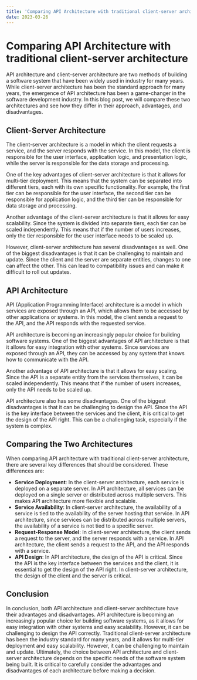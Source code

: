 ```yaml
---
title: 'Comparing API Architecture with traditional client-server architecture'
date: 2023-03-26
---
```


# Comparing API Architecture with traditional client-server architecture

API architecture and client-server architecture are two methods of building a software system that have been widely used in industry for many years. While client-server architecture has been the standard approach for many years, the emergence of API architecture has been a game-changer in the software development industry. In this blog post, we will compare these two architectures and see how they differ in their approach, advantages, and disadvantages.

## Client-Server Architecture

The client-server architecture is a model in which the client requests a service, and the server responds with the service. In this model, the client is responsible for the user interface, application logic, and presentation logic, while the server is responsible for the data storage and processing.

One of the key advantages of client-server architecture is that it allows for multi-tier deployment. This means that the system can be separated into different tiers, each with its own specific functionality. For example, the first tier can be responsible for the user interface, the second tier can be responsible for application logic, and the third tier can be responsible for data storage and processing.

Another advantage of the client-server architecture is that it allows for easy scalability. Since the system is divided into separate tiers, each tier can be scaled independently. This means that if the number of users increases, only the tier responsible for the user interface needs to be scaled up.

However, client-server architecture has several disadvantages as well. One of the biggest disadvantages is that it can be challenging to maintain and update. Since the client and the server are separate entities, changes to one can affect the other. This can lead to compatibility issues and can make it difficult to roll out updates.

## API Architecture

API (Application Programming Interface) architecture is a model in which services are exposed through an API, which allows them to be accessed by other applications or systems. In this model, the client sends a request to the API, and the API responds with the requested service.

API architecture is becoming an increasingly popular choice for building software systems. One of the biggest advantages of API architecture is that it allows for easy integration with other systems. Since services are exposed through an API, they can be accessed by any system that knows how to communicate with the API.

Another advantage of API architecture is that it allows for easy scaling. Since the API is a separate entity from the services themselves, it can be scaled independently. This means that if the number of users increases, only the API needs to be scaled up.

API architecture also has some disadvantages. One of the biggest disadvantages is that it can be challenging to design the API. Since the API is the key interface between the services and the client, it is critical to get the design of the API right. This can be a challenging task, especially if the system is complex.

## Comparing the Two Architectures

When comparing API architecture with traditional client-server architecture, there are several key differences that should be considered. These differences are:

- **Service Deployment**: In the client-server architecture, each service is deployed on a separate server. In API architecture, all services can be deployed on a single server or distributed across multiple servers. This makes API architecture more flexible and scalable.
- **Service Availability**: In client-server architecture, the availability of a service is tied to the availability of the server hosting that service. In API architecture, since services can be distributed across multiple servers, the availability of a service is not tied to a specific server.
- **Request-Response Model**: In client-server architecture, the client sends a request to the server, and the server responds with a service. In API architecture, the client sends a request to the API, and the API responds with a service.
- **API Design**: In API architecture, the design of the API is critical. Since the API is the key interface between the services and the client, it is essential to get the design of the API right. In client-server architecture, the design of the client and the server is critical.

## Conclusion

In conclusion, both API architecture and client-server architecture have their advantages and disadvantages. API architecture is becoming an increasingly popular choice for building software systems, as it allows for easy integration with other systems and easy scalability. However, it can be challenging to design the API correctly. Traditional client-server architecture has been the industry standard for many years, and it allows for multi-tier deployment and easy scalability. However, it can be challenging to maintain and update. Ultimately, the choice between API architecture and client-server architecture depends on the specific needs of the software system being built. It is critical to carefully consider the advantages and disadvantages of each architecture before making a decision.
